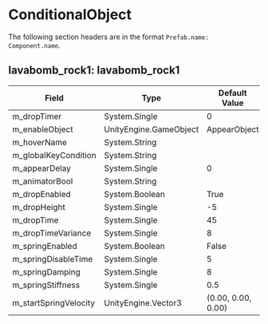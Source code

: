 # ConditionalObject

The following section headers are in the format `Prefab.name: Component.name`.

## lavabomb_rock1: lavabomb_rock1

|Field|Type|Default Value|
|-----|----|-------------|
|m_dropTimer|System.Single|0|
|m_enableObject|UnityEngine.GameObject|AppearObject|
|m_hoverName|System.String||
|m_globalKeyCondition|System.String||
|m_appearDelay|System.Single|0|
|m_animatorBool|System.String||
|m_dropEnabled|System.Boolean|True|
|m_dropHeight|System.Single|-5|
|m_dropTime|System.Single|45|
|m_dropTimeVariance|System.Single|8|
|m_springEnabled|System.Boolean|False|
|m_springDisableTime|System.Single|5|
|m_springDamping|System.Single|8|
|m_springStiffness|System.Single|0.5|
|m_startSpringVelocity|UnityEngine.Vector3|(0.00, 0.00, 0.00)|

